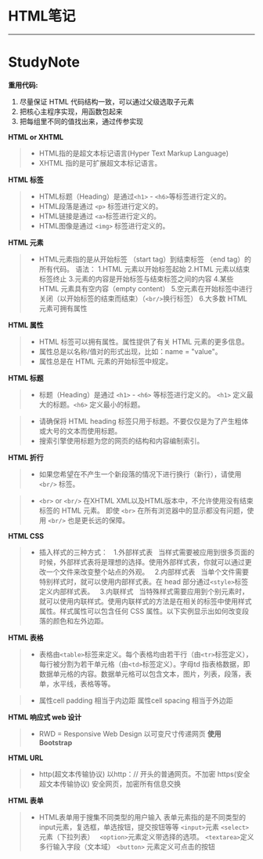 # HTML笔记
---
# StudyNote
**重用代码:**
  1. 尽量保证 HTML 代码结构一致，可以通过父级选取子元素
  2. 把核心主程序实现，用函数包起来
  3. 把每组里不同的值找出来，通过传参实现

**HTML or XHTML**
> * HTML指的是超文本标记语言(Hyper Text Markup Language)
> * XHTML 指的是可扩展超文本标记语言。

**HTML 标签**

> * HTML标题（Heading）是通过`<h1>` - `<h6>`等标签进行定义的。
> * HTML段落是通过 `<p>` 标签进行定义的。
> * HTML链接是通过 `<a>`标签进行定义的。
> * HTML图像是通过 `<img>` 标签进行定义的。

**HTML 元素**

> * HTML元素指的是从开始标签 （start tag）到结束标签 （end tag）的所有代码。
语法：
	1.HTML 元素以开始标签起始
	2.HTML 元素以结束标签终止
	3.元素的内容是开始标签与结束标签之间的内容
	4.某些 HTML 元素具有空内容（empty content）
	5.空元素在开始标签中进行关闭（以开始标签的结束而结束）（`<br/>`换行标签）
	6.大多数 HTML 元素可拥有属性

**HTML 属性**

> * HTML 标签可以拥有属性。属性提供了有关 HTML 元素的更多信息。
> * 属性总是以名称/值对的形式出现，比如：name = "value"。
> * 属性总是在 HTML 元素的开始标签中规定。

**HTML 标题**

> * 标题（Heading）是通过 `<h1>` - `<h6>` 等标签进行定义的。
`<h1>` 定义最大的标题。`<h6>` 定义最小的标题。

> * 请确保将 HTML heading 标签只用于标题。不要仅仅是为了产生粗体或大号的文本而使用标题。
> * 搜索引擎使用标题为您的网页的结构和内容编制索引。

**HTML 折行**

> * 如果您希望在不产生一个新段落的情况下进行换行（新行），请使用 `<br/>` 标签。

> * `<br>` or `<br/>`
 在XHTML XML以及HTML版本中，不允许使用没有结束标签的 HTML 元素。
即使 `<br>` 在所有浏览器中的显示都没有问题，使用 `<br/>` 也是更长远的保障。


**HTML CSS**

> * 插入样式的三种方式：
&nbsp;	1.外部样式表
&nbsp;	当样式需要被应用到很多页面的时候，外部样式表将是理想的选择。使用外部样式表，你就可以通过更改一个文件来改变整个站点的外观。
&nbsp;  2.内部样式表
&nbsp;  当单个文件需要特别样式时，就可以使用内部样式表。在 head 部分通过`<style>`标签定义内部样式表。
&nbsp;  3.内联样式
&nbsp;  当特殊样式需要应用到个别元素时，就可以使用内联样式。使用内联样式的方法是在相关的标签中使用样式属性。样式属性可以包含任何 CSS 属性。以下实例显示出如何改变段落的颜色和左外边距。

**HTML 表格**

 > * 表格由`<table>`标签来定义。每个表格均由若干行（由`<tr>`标签定义），每行被分割为若干单元格（由`<td>`标签定义）。字母td
 指表格数据，即数据单元格的内容。数据单元格可以包含文本，图片，列表，段落，表单，水平线，表格等等。

> * 属性cell padding 相当于内边距
属性cell spacing 相当于外边距

**HTML 响应式 web 设计**

> * RWD = Responsive Web Design  以可变尺寸传递网页
 **使用 Bootstrap**

 **HTML URL**

 > * http(超文本传输协议) 以http：// 开头的普通网页。不加密
 https(安全超文本传输协议) 安全网页，加密所有信息交换

**HTML 表单**

> * HTML表单用于搜集不同类型的用户输入
表单元素指的是不同类型的input元素，复选框，单选按钮，提交按钮等等
 `<input>`元素
 `<select>`元素（下拉列表）
 &nbsp; `<option>`元素定义带选择的选项。
 `<textarea>`定义多行输入字段（文本域）
   `<button>` 元素定义可点击的按钮
